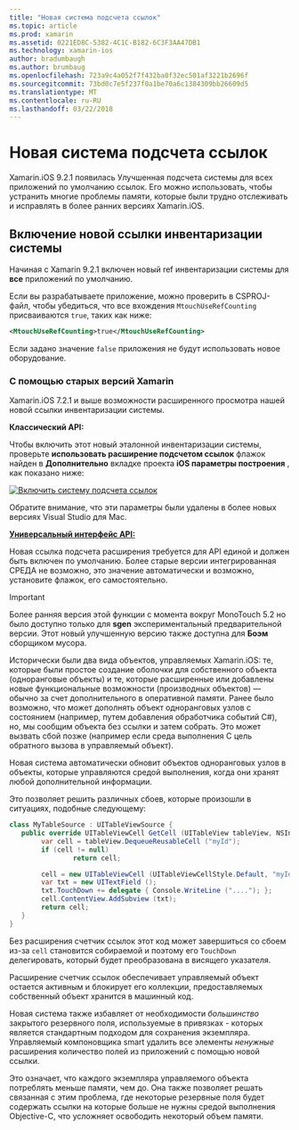 ```yaml
---
title: "Новая система подсчета ссылок"
ms.topic: article
ms.prod: xamarin
ms.assetid: 0221ED8C-5382-4C1C-B182-6C3F3AA47DB1
ms.technology: xamarin-ios
author: bradumbaugh
ms.author: brumbaug
ms.openlocfilehash: 723a9c4a052f7f432ba0f32ec501af3221b2696f
ms.sourcegitcommit: 73bd0c7e5f237f0a1be70a6c1384309bb26609d5
ms.translationtype: MT
ms.contentlocale: ru-RU
ms.lasthandoff: 03/22/2018
---
```

# <a name="new-reference-counting-system"></a>Новая система подсчета ссылок

Xamarin.iOS 9.2.1 появилась Улучшенная подсчета системы для всех приложений по умолчанию ссылок. Его можно использовать, чтобы устранить многие проблемы памяти, которые были трудно отслеживать и исправлять в более ранних версиях Xamarin.iOS.

## <a name="enabling-the-new-reference-counting-system"></a>Включение новой ссылки инвентаризации системы

Начиная с Xamarin 9.2.1 включен новый ref инвентаризации системы для **все** приложений по умолчанию.

Если вы разрабатываете приложение, можно проверить в CSPROJ-файл, чтобы убедиться, что все вхождения `MtouchUseRefCounting` присваиваются `true`, таких как ниже:

```xml
<MtouchUseRefCounting>true</MtouchUseRefCounting>
```

Если задано значение `false` приложения не будут использовать новое оборудование.

### <a name="using-older-versions-of-xamarin"></a>С помощью старых версий Xamarin

Xamarin.iOS 7.2.1 и выше возможности расширенного просмотра нашей новой ссылки инвентаризации системы.

**Классический API:**

Чтобы включить этот новый эталонной инвентаризации системы, проверьте **использовать расширение подсчетом ссылок** флажок найден в **Дополнительно** вкладке проекта **iOS параметры построения** , как показано ниже: 

[![](newrefcount-images/image1.png "Включить систему подсчета ссылок")](newrefcount-images/image1.png#lightbox)

Обратите внимание, что эти параметры были удалены в более новых версиях Visual Studio для Mac.

 **[Универсальный интерфейс API:](~/cross-platform/macios/unified/index.md)**

 Новая ссылка подсчета расширения требуется для API единой и должен быть включен по умолчанию. Более старые версии интегрированная СРЕДА не возможно, это значение автоматически и возможно, установите флажок, его самостоятельно.

    
> [!IMPORTANT]
> Более ранняя версия этой функции с момента вокруг MonoTouch 5.2 но было доступно только для **sgen** экспериментальный предварительной версии. Этот новый улучшенную версию также доступна для **Боэм** сборщиком мусора.


Исторически были два вида объектов, управляемых Xamarin.iOS: те, которые были простое создание оболочки для собственного объекта (одноранговые объекты) и те, которые расширенные или добавлены новые функциональные возможности (производных объектов) — обычно за счет дополнительного в оперативной памяти. Ранее было возможно, что может дополнять объект одноранговых узлов с состоянием (например, путем добавления обработчика событий C#), но, мы сообщим объекта без ссылки и затем собрать. Это может вызвать сбой позже (например если среда выполнения C цель обратного вызова в управляемый объект).

Новая система автоматически обновит объектов одноранговых узлов в объекты, которые управляются средой выполнения, когда они хранят любой дополнительной информации.

Это позволяет решить различных сбоев, которые произошли в ситуациях, подобные следующему:

```csharp
class MyTableSource : UITableViewSource {
   public override UITableViewCell GetCell (UITableView tableView, NSIndexPath indexPath) {
        var cell = tableView.DequeueReusableCell ("myId");
        if (cell != null)
                return cell;

        cell = new UITableViewCell (UITableViewCellStyle.Default, "myId");
        var txt = new UITextField ();
        txt.TouchDown += delegate { Console.WriteLine ("...."); };
        cell.ContentView.AddSubview (txt);
        return cell;
   }
}
```

Без расширения счетчик ссылок этот код может завершиться со сбоем из-за `cell` становится собираемой и поэтому его `TouchDown` делегировать, который будет преобразована в висящего указателя.

Расширение счетчик ссылок обеспечивает управляемый объект остается активным и блокирует его коллекции, предоставляемых собственный объект хранится в машинный код.

Новая система также избавляет от необходимости *большинство* закрытого резервного поля, используемые в привязках - которых является стандартным подходом для сохранения экземпляра. Управляемый компоновщика smart удалить все элементы *ненужные* расширения количество полей из приложений с помощью новой ссылки.

Это означает, что каждого экземпляра управляемого объекта потреблять меньше памяти, чем до. Она также позволяет решать связанная с этим проблема, где некоторые резервные поля будет содержать ссылки на которые больше не нужны средой выполнения Objective-C, что усложняет освободить некоторый объем памяти.
